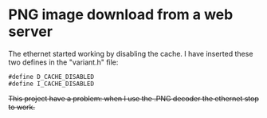 
# PNG image download from a web server

The ethernet started working by disabling the cache. I have inserted these two defines in the "variant.h" file:

    #define D_CACHE_DISABLED
    #define I_CACHE_DISABLED

~~This project have a problem: when I use the .PNG decoder the ethernet stop to work.~~
